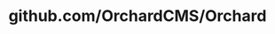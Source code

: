 ---
layout: post
title: github.com/OrchardCMS/Orchard
categories: link
tags: [انگلیسی, گیت‌هاب, برنامه‌نویسی]
---